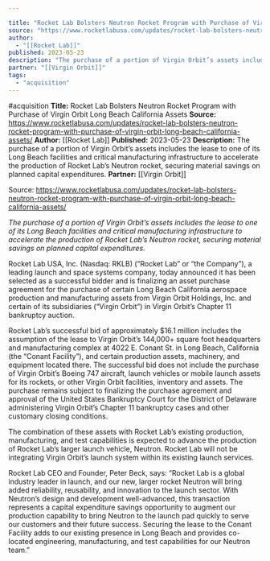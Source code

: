 ```yaml
---

title: "Rocket Lab Bolsters Neutron Rocket Program with Purchase of Virgin Orbit Long Beach California Assets "
source: "https://www.rocketlabusa.com/updates/rocket-lab-bolsters-neutron-rocket-program-with-purchase-of-virgin-orbit-long-beach-california-assets/"
author:
  - "[[Rocket Lab]]"
published: 2023-05-23
description: "The purchase of a portion of Virgin Orbit’s assets includes the lease to one of its Long Beach facilities and critical manufacturing infrastructure to accelerate the production of Rocket Lab’s Neutron rocket, securing material savings on planned capital expenditures."
partner: "[[Virgin Orbit]]"
tags:
  - "acquisition"
---
```


#acquisition
**Title:** Rocket Lab Bolsters Neutron Rocket Program with Purchase of Virgin Orbit Long Beach California Assets 
**Source:** https://www.rocketlabusa.com/updates/rocket-lab-bolsters-neutron-rocket-program-with-purchase-of-virgin-orbit-long-beach-california-assets/
**Author:** [[Rocket Lab]]
**Published:** 2023-05-23
**Description:** The purchase of a portion of Virgin Orbit’s assets includes the lease to one of its Long Beach facilities and critical manufacturing infrastructure to accelerate the production of Rocket Lab’s Neutron rocket, securing material savings on planned capital expenditures.
**Partner:** [[Virgin Orbit]]

Source: https://www.rocketlabusa.com/updates/rocket-lab-bolsters-neutron-rocket-program-with-purchase-of-virgin-orbit-long-beach-california-assets/

*The purchase of a portion of Virgin Orbit’s assets includes the lease to one of its Long Beach facilities and critical manufacturing infrastructure to accelerate the production of Rocket Lab’s Neutron rocket, securing material savings on planned capital expenditures.*

Rocket Lab USA, Inc. (Nasdaq: RKLB) (“Rocket Lab” or “the Company”), a leading launch and space systems company, today announced it has been selected as a successful bidder and is finalizing an asset purchase agreement for the purchase of certain Long Beach California aerospace production and manufacturing assets from Virgin Orbit Holdings, Inc. and certain of its subsidiaries (“Virgin Orbit”) in Virgin Orbit’s Chapter 11 bankruptcy auction.

Rocket Lab’s successful bid of approximately $16.1 million includes the assumption of the lease to Virgin Orbit’s 144,000+ square foot headquarters and manufacturing complex at 4022 E. Conant St. in Long Beach, California (the “Conant Facility”), and certain production assets, machinery, and equipment located there. The successful bid does not include the purchase of Virgin Orbit’s Boeing 747 aircraft, launch vehicles or mobile launch assets for its rockets, or other Virgin Orbit facilities, inventory and assets. The purchase remains subject to finalizing the purchase agreement and approval of the United States Bankruptcy Court for the District of Delaware administering Virgin Orbit’s Chapter 11 bankruptcy cases and other customary closing conditions.

The combination of these assets with Rocket Lab’s existing production, manufacturing, and test capabilities is expected to advance the production of Rocket Lab’s larger launch vehicle, Neutron. Rocket Lab will not be integrating Virgin Orbit’s launch system within its existing launch services.

Rocket Lab CEO and Founder, Peter Beck, says: “Rocket Lab is a global industry leader in launch, and our new, larger rocket Neutron will bring added reliability, reusability, and innovation to the launch sector. With Neutron’s design and development well-advanced, this transaction represents a capital expenditure savings opportunity to augment our production capability to bring Neutron to the launch pad quickly to serve our customers and their future success. Securing the lease to the Conant Facility adds to our existing presence in Long Beach and provides co-located engineering, manufacturing, and test capabilities for our Neutron team.”